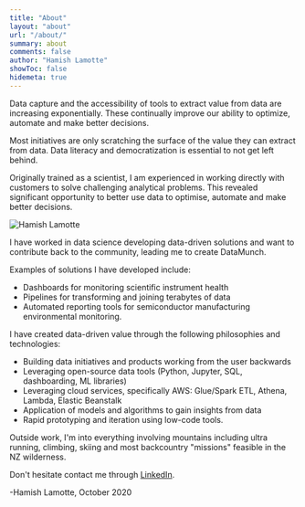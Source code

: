 ```yaml
---
title: "About"
layout: "about"
url: "/about/"
summary: about
comments: false
author: "Hamish Lamotte"
showToc: false
hidemeta: true
---
```


Data capture and the accessibility of tools to extract value from data are increasing exponentially. These continually improve our ability to optimize, automate and make better decisions.

Most initiatives are only scratching the surface of the value they can extract from data. Data literacy and democratization is essential to not get left behind.

Originally trained as a scientist, I am experienced in working directly with customers to solve challenging analytical problems. This revealed significant opportunity to better use data to optimise, automate and make better decisions.

![Hamish Lamotte](/hamish_serpentine.jpg)

I have worked in data science developing data-driven solutions and want to contribute back to the community, leading me to create DataMunch.

Examples of solutions I have developed include:
- Dashboards for monitoring scientific instrument health
- Pipelines for transforming and joining terabytes of data
- Automated reporting tools for semiconductor manufacturing environmental monitoring.

I have created data-driven value through the following philosophies and technologies:

- Building data initiatives and products working from the user backwards
- Leveraging open-source data tools (Python, Jupyter, SQL, dashboarding, ML libraries)
- Leveraging cloud services, specifically AWS: Glue/Spark ETL, Athena, Lambda, Elastic Beanstalk
- Application of models and algorithms to gain insights from data
- Rapid prototyping and iteration using low-code tools.

Outside work, I'm into everything involving mountains including ultra running, climbing, skiing and most backcountry "missions" feasible in the NZ wilderness.

Don't hesitate contact me through [LinkedIn](https://www.linkedin.com/in/hamish-lamotte/).

-Hamish Lamotte, October 2020

